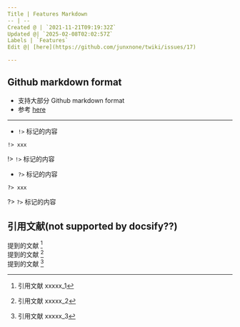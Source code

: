 ```yaml
---
Title | Features Markdown
-- | --
Created @ | `2021-11-21T09:19:32Z`
Updated @| `2025-02-08T02:02:57Z`
Labels | `Features`
Edit @| [here](https://github.com/junxnone/twiki/issues/17)

---
```


## Github markdown format

- 支持大部分 Github markdown format
- 参考 [here](https://junxnone.github.io/techwiki/#/Markdown)

---

- `!>` 标记的内容

```
!> xxx
```

!> `!>` 标记的内容


- `?>` 标记的内容

```
?> xxx
```

?> `?>` 标记的内容


## 引用文献(not supported by docsify??)

提到的文献 [^papers_1]  
提到的文献 [^papers_2]  
提到的文献 [^papers_3]  

[^papers_1]:  引用文献 xxxxx_1  
[^papers_2]:  引用文献 xxxxx_2  
[^papers_3]:  引用文献 xxxxx_3  
